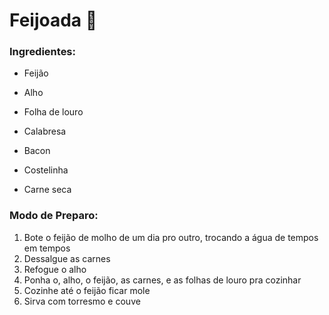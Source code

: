 # Feijoada :shallow_pan_of_food:

### Ingredientes:

- Feijão

- Alho
- Folha de louro
- Calabresa
- Bacon
- Costelinha
- Carne seca

### Modo de Preparo:

1. Bote o feijão de molho de um dia pro outro, trocando a água de tempos em tempos
2. Dessalgue as carnes
3. Refogue o alho
4. Ponha o, alho, o feijão, as carnes, e as folhas de louro pra cozinhar
5. Cozinhe até o feijão ficar mole
6. Sirva com torresmo e couve